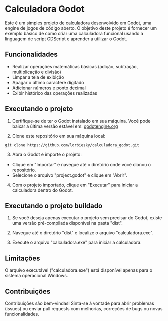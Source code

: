 # Calculadora Godot

Este é um simples projeto de calculadora desenvolvido em Godot, uma engine de jogos de código aberto. O objetivo deste projeto é fornecer um exemplo básico de como criar uma calculadora funcional usando a linguagem de script GDScript e aprender a utilizar o Godot.

## Funcionalidades

- Realizar operações matemáticas básicas (adição, subtração, multiplicação e divisão)
- Limpar a tela de exibição
- Apagar o último caractere digitado
- Adicionar números e ponto decimal
- Exibir histórico das operações realizadas

## Executando o projeto

1. Certifique-se de ter o Godot instalado em sua máquina. Você pode baixar a última versão estável em: [godotengine.org](https://godotengine.org/)

2. Clone este repositório em sua máquina local:

```shell
git clone https://github.com/lorbiesky/calculadora_godot.git
```

3. Abra o Godot e importe o projeto:
- Clique em "Importar" e navegue até o diretório onde você clonou o repositório.
- Selecione o arquivo "project.godot" e clique em "Abrir".
4. Com o projeto importado, clique em "Executar" para iniciar a calculadora dentro do Godot.

## Executando o projeto buildado

1. Se você deseja apenas executar o projeto sem precisar do Godot, existe uma versão pré-compilada disponível na pasta "dist".

2. Navegue até o diretório "dist" e localize o arquivo "calculadora.exe".

3. Execute o arquivo "calculadora.exe" para iniciar a calculadora.

## Limitações

O arquivo executável ("calculadora.exe") está disponível apenas para o sistema operacional Windows.

## Contribuições

Contribuições são bem-vindas! Sinta-se à vontade para abrir problemas (issues) ou enviar pull requests com melhorias, correções de bugs ou novas funcionalidades.
